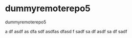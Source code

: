 # dummyremoterepo5
dummyremoterepo5

a
df
asdf
as
dfa
sdf
asdfas
dfasd
f
sadf
sa
df
asdf
sa
df
sadf

